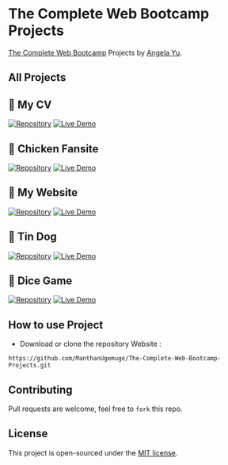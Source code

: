 # The Complete Web Bootcamp Projects

[The Complete Web Bootcamp](https://www.udemy.com/course/the-complete-web-development-bootcamp/) Projects by 
[Angela Yu](https://www.udemy.com/user/4b4368a3-b5c8-4529-aa65-2056ec31f37e/). 

## All Projects

## 📍 My CV

[![Repository](https://img.shields.io/badge/Repository-100000?style=for-the-badge&logo=github&logoColor=white "Github")](https://github.com/ManthanUgemuge/The-Complete-Web-Bootcamp-Projects/tree/main/01.%20my-cv)
[![Live Demo](https://custom-icon-badges.herokuapp.com/badge/-Live-brightgreen?style=for-the-badge&logo=eye&logoColor=white "Live Demo")](https://manthanugemuge.github.io/The-Complete-Web-Bootcamp-Projects/01.%20my-cv)

## 📍 Chicken Fansite

[![Repository](https://img.shields.io/badge/Repository-100000?style=for-the-badge&logo=github&logoColor=white "Github")](https://github.com/ManthanUgemuge/The-Complete-Web-Bootcamp-Projects/tree/main/02.%20chicken-fansite)
[![Live Demo](https://custom-icon-badges.herokuapp.com/badge/-Live-brightgreen?style=for-the-badge&logo=eye&logoColor=white "Live Demo")](https://manthanugemuge.github.io/The-Complete-Web-Bootcamp-Projects/02.%20chicken-fansite)

## 📍 My Website

[![Repository](https://img.shields.io/badge/Repository-100000?style=for-the-badge&logo=github&logoColor=white "Github")](https://github.com/ManthanUgemuge/The-Complete-Web-Bootcamp-Projects/tree/main/03.%20my-website)
[![Live Demo](https://custom-icon-badges.herokuapp.com/badge/-Live-brightgreen?style=for-the-badge&logo=eye&logoColor=white "Live Demo")](https://manthanugemuge.github.io/The-Complete-Web-Bootcamp-Projects/03.%20my-website)

## 📍 Tin Dog

[![Repository](https://img.shields.io/badge/Repository-100000?style=for-the-badge&logo=github&logoColor=white "Github")](https://github.com/ManthanUgemuge/The-Complete-Web-Bootcamp-Projects/tree/main/04.%20Tindog)
[![Live Demo](https://custom-icon-badges.herokuapp.com/badge/-Live-brightgreen?style=for-the-badge&logo=eye&logoColor=white "Live Demo")](https://manthanugemuge.github.io/The-Complete-Web-Bootcamp-Projects/04.%20Tindog)

## 📍 Dice Game

[![Repository](https://img.shields.io/badge/Repository-100000?style=for-the-badge&logo=github&logoColor=white "Github")](https://github.com/ManthanUgemuge/The-Complete-Web-Bootcamp-Projects/tree/main/05.%20dice)
[![Live Demo](https://custom-icon-badges.herokuapp.com/badge/-Live-brightgreen?style=for-the-badge&logo=eye&logoColor=white "Live Demo")](https://manthanugemuge.github.io/The-Complete-Web-Bootcamp-Projects/05.%20dice)

## How to use Project

- Download or clone the repository Website : 
```
https://github.com/ManthanUgemuge/The-Complete-Web-Bootcamp-Projects.git
```

## Contributing
Pull requests are welcome, feel free to ```fork``` this repo.

## License
This project is open-sourced under the [MIT license]().
